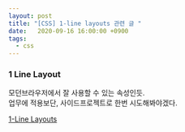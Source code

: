 ```yaml
---
layout: post
title: "[CSS] 1-line layouts 관련 글 "
date:   2020-09-16 16:00:00 +0900
tags:
  - css
---
```


### 1 Line Layout

모던브라우저에서 잘 사용할 수 있는 속성인듯. <br>
업무에 적용보단, 사이드프로젝트로 한번 시도해봐야겠다.

[1-Line Layouts](https://1linelayouts.glitch.me/)